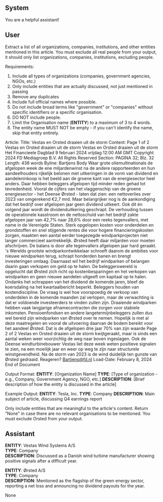 ## System

You are a helpful assistant!

## User


Extract a list of all organizations, companies, institutions, and other entities mentioned in this article. You must exclude all real people from your output, it should only list organizations, companies, institutions, excluding people.

Requirements:
1. Include all types of organizations (companies, government agencies, NGOs, etc.)
2. Only include entities that are actually discussed, not just mentioned in passing
3. Remove any duplicates
4. Include full official names where possible.
5. Do not include broad terms like "government" or "companies" without specific identifiers or a specific organisation.
6. DO NOT include people.
7. Limit the Organisation name (**ENTITY**) to a maximum of 3 to 4 words.
8. The entity name MUST NOT be empty - if you can't identify the name, skip that entity entirely.

Article:
Title: Vestas en Orsted draaien uit de storm
Content: Page 1 of 2
Vestas en Orsted draaien uit de storm
Vestas en Orsted draaien uit de storm
Het Financieele Dagblad
9 februari 2024 vrijdag 12:00 AM GMT
Copyright 2024 FD Mediagroep B.V. All Rights Reserved
Section: PAGINA 32; Blz. 32
Length: 438 words
Byline: Bartjens
Body
Waar grote oliemultinationals de afgelopen week de ene miljardenwinst na de andere rapporteerden en hun 
aandeelhouders rijkelijk belonen met uitkeringen in de vorm van dividend en aandeleninkoop is het beeld aan de 
groene kant van de energiesector heel anders. Daar hebben beleggers afgelopen tijd minder reden gehad tot 
tevredenheid.
Vooral de cijfers van het vlaggenschip van de groene energiesector - het Deense Ørsted - laten dat zien: een 
nettoverlies over 2023 van omgerekend €2,7 mrd. Maar belangrijker nog is de aankondiging dat het bedrijf over 
afgelopen jaar geen dividend uitkeert. Ook dit én volgend jaar wordt de dividenduitkering geschrapt.  De verhouding 
tussen de operationele kasstroom en de nettoschuld van het bedrijf zakte afgelopen jaar van 42,7% naar 28,6% 
door een reeks tegenvallers, met name in de Verenigde Staten. Sterk opgelopen kosten voor onderdelen en 
grondstoffen en snel stijgende rentes die voor hogere financieringskosten zorgen, maakten een aantal eerder 
toegezegde windparkprojecten niet langer commercieel aantrekkelijk. Ørsted heeft daar miljarden voor moeten 
afschrijven. De balans is door alle tegenvallers afgelopen jaar hard geraakt. 's Werelds grootste 
windparkontwikkelaar schroeft daarom de ambities voor nieuwe windparken terug, schrapt honderden banen en 
brengt investeringen omlaag. Daarnaast wil het bedrijf windparken of belangen daarin gaan verkopen om geld op te 
halen. De beleggerswereld is opgelucht dat Ørsted zich richt op kostenbesparingen en het verkopen van 
windparken en geen nieuwe aandelen uitgeeft om kapitaal op te halen. Ondanks het schrappen van het dividend de 
komende jaren, bleef de koersdaling na het kwartaalbericht beperkt. Beleggers houden van kostendiscipline.  De 
vraag is wel hoe voorspoedig de verkoop van onderdelen in de komende maanden zal verlopen, maar de 
verwachting is dat er voldoende investeerders te vinden zullen zijn. Draaiende windparken hebben vaak langjarige 
afnamecontracten die zorgen voor stabiele inkomsten. Pensioenfondsen en andere langetermijnbeleggers zullen 
dus wel bereid zijn windparken van Ørsted over te nemen.  Hopelijk is met al deze maatregelen en vooral de 
uitvoering daarvan de bodem bereikt voor het aandeel Ørsted. Dat is de afgelopen drie jaar 70% van zijn waarde 
Page 2 of 2
Vestas en Orsted draaien uit de storm
kwijtgeraakt, maar is sinds een aantal weken weer voorzichtig de weg naar boven ingeslagen. Ook de Deense 
windturbinebouwer Vestas liet deze week weten positieve signalen te zien, na een moeilijk jaar en weer op weg te 
zijn naar structurele winstgevendheid.  Na de storm van 2023 is de wind duidelijk ten gunste van Ørsted gedraaid.
Reageren? Bartjens@fd.nl
Load-Date: February 8, 2024
End of Document

Output Format:
**ENTITY**: [Organization Name]
**TYPE**: [Type of organization - e.g., Company, Government Agency, NGO, etc.]
**DESCRIPTION**: [Brief description of how the entity is discussed in the article]

Example Output:
**ENTITY**: Tesla, Inc.
**TYPE**: Company
**DESCRIPTION**: Main subject of article, discussing Q4 earnings report

Only include entities that are meaningful to the article's content. Return "None" in case there are no relevant organisations to be mentioned.
You must exclude Orsted from your output.


## Assistant

**ENTITY**: Vestas Wind Systems A/S  
**TYPE**: Company  
**DESCRIPTION**: Discussed as a Danish wind turbine manufacturer showing positive signals after a difficult year.  

**ENTITY**: Ørsted A/S  
**TYPE**: Company  
**DESCRIPTION**: Mentioned as the flagship of the green energy sector, reporting a net loss and announcing no dividend payouts for the year.  

None

